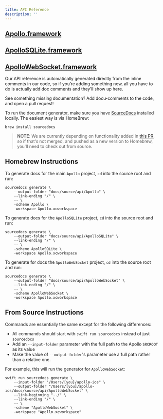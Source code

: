 ```yaml
---
title: API Reference
description: ''
---
```


## [Apollo.framework](../api/Apollo/README/)
## [ApolloSQLite.framework](../api/ApolloSQLite/README/)
## [ApolloWebSocket.framework](../api/ApolloWebSocket/README/)

Our API reference is automatically generated directly from the inline comments in our code, so if you're adding something new, all you have to do is actually add doc comments and they'll show up here. 

See something missing documentation? Add docu-comments to the code, and open a pull request!

To run the document generator, make sure you have [SourceDocs](https://github.com/eneko/SourceDocs) installed locally. The easiest way is via HomeBrew: 

```
brew install sourcedocs
```

>**NOTE**: We are currently depending on functionality added in [this PR](https://github.com/eneko/SourceDocs/pull/20), so if that's not merged, and pushed as a new version to Homebrew, you'll need to check out from source. 

## Homebrew Instructions

To generate docs for the main `Apollo` project, `cd` into the source root and run: 

```
sourcedocs generate \
    --output-folder "docs/source/api/Apollo" \
    --link-ending "/" \
    -- \
    -scheme Apollo \
    -workspace Apollo.xcworkspace
```

To generate docs for the `ApolloSQLite` project, `cd` into the source root and run: 

```
sourcedocs generate \
    --output-folder "docs/source/api/ApolloSQLite" \
    --link-ending "/" \
    -- \
    -scheme ApolloSQLite \
    -workspace Apollo.xcworkspace
```

To generate for docs the `ApolloWebSocket` project, `cd` into the source root and run: 

```
sourcedocs generate \
    --output-folder "docs/source/api/ApolloWebSocket" \
    --link-ending "/" \
    -- \
    -scheme ApolloWebSocket \
    -workspace Apollo.xcworkspace
```

## From Source Instructions

Commands are essentially the same except for the following differences: 

- All commands should start with `swift run sourcedocs` instead of just `sourcedocs`
- Add an `--input-folder` parameter with the full path to the Apollo `SRCROOT` as its value
- Make the value of `--output-folder`'s parameter use a full path rather than a relative one.

For example, this will run the generator for `ApolloWebSocket`:

``` 
swift run sourcedocs generate \
    --input-folder "/Users/[you]/apollo-ios" \
    --output-folder "/Users/[you]/apollo-ios/docs/source/api/ApolloWebSocket" \
    --link-beginning "../" \
    --link-ending "/" \
    -- \
    -scheme "ApolloWebSocket" \
    -workspace "Apollo.xcworkspace"
```